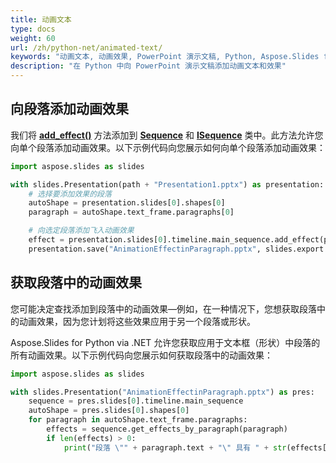 ```yaml
---
title: 动画文本
type: docs
weight: 60
url: /zh/python-net/animated-text/
keywords: "动画文本, 动画效果, PowerPoint 演示文稿, Python, Aspose.Slides for Python via .NET"
description: "在 Python 中向 PowerPoint 演示文稿添加动画文本和效果"
---
```


## 向段落添加动画效果

我们将 [**add_effect()**](https://reference.aspose.com/slides/python-net/aspose.slides.animation/sequence/) 方法添加到 [**Sequence**](https://reference.aspose.com/slides/python-net/aspose.slides.animation/sequence/) 和 [**ISequence**](https://reference.aspose.com/slides/python-net/aspose.slides.animation/isequence/) 类中。此方法允许您向单个段落添加动画效果。以下示例代码向您展示如何向单个段落添加动画效果：

```py
import aspose.slides as slides

with slides.Presentation(path + "Presentation1.pptx") as presentation:
    # 选择要添加效果的段落
    autoShape = presentation.slides[0].shapes[0]
    paragraph = autoShape.text_frame.paragraphs[0]

    # 向选定段落添加飞入动画效果
    effect = presentation.slides[0].timeline.main_sequence.add_effect(paragraph, slides.animation.EffectType.FLY, slides.animation.EffectSubtype.LEFT, slides.animation.EffectTriggerType.ON_CLICK)
    presentation.save("AnimationEffectinParagraph.pptx", slides.export.SaveFormat.PPTX)
```



## 获取段落中的动画效果

您可能决定查找添加到段落中的动画效果—例如，在一种情况下，您想获取段落中的动画效果，因为您计划将这些效果应用于另一个段落或形状。

Aspose.Slides for Python via .NET 允许您获取应用于文本框（形状）中段落的所有动画效果。以下示例代码向您展示如何获取段落中的动画效果：

```py
import aspose.slides as slides

with slides.Presentation("AnimationEffectinParagraph.pptx") as pres:
    sequence = pres.slides[0].timeline.main_sequence
    autoShape = pres.slides[0].shapes[0]
    for paragraph in autoShape.text_frame.paragraphs:
        effects = sequence.get_effects_by_paragraph(paragraph)
        if len(effects) > 0:
            print("段落 \"" + paragraph.text + "\" 具有 " + str(effects[0].type) + " 效果。")
```